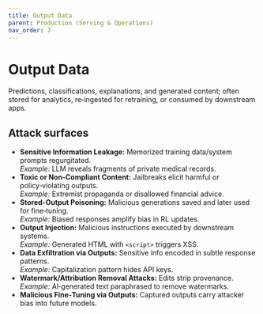 ```yaml
---
title: Output Data
parent: Production (Serving & Operations)
nav_order: 7
---
```


# Output Data

Predictions, classifications, explanations, and generated content; often stored for analytics, re‑ingested for retraining, or consumed by downstream apps.

## Attack surfaces

- **Sensitive Information Leakage:** Memorized training data/system prompts regurgitated.  
  *Example:* LLM reveals fragments of private medical records.
- **Toxic or Non‑Compliant Content:** Jailbreaks elicit harmful or policy‑violating outputs.  
  *Example:* Extremist propaganda or disallowed financial advice.
- **Stored‑Output Poisoning:** Malicious generations saved and later used for fine‑tuning.  
  *Example:* Biased responses amplify bias in RL updates.
- **Output Injection:** Malicious instructions executed by downstream systems.  
  *Example:* Generated HTML with `<script>` triggers XSS.
- **Data Exfiltration via Outputs:** Sensitive info encoded in subtle response patterns.  
  *Example:* Capitalization pattern hides API keys.
- **Watermark/Attribution Removal Attacks:** Edits strip provenance.  
  *Example:* AI‑generated text paraphrased to remove watermarks.
- **Malicious Fine‑Tuning via Outputs:** Captured outputs carry attacker bias into future models.